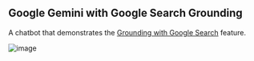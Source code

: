 ## Google Gemini with Google Search Grounding

A chatbot that demonstrates the [Grounding with Google Search](https://ai.google.dev/gemini-api/docs/grounding?lang=python) feature. 

![image](https://github.com/user-attachments/assets/fc597cbc-f1db-47c0-a954-4be20c1f0317)


